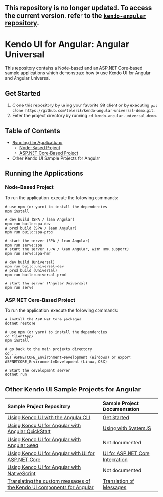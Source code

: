 ##  This repository is no longer updated. To access the current version, refer to the [`kendo-angular` repository](https://github.com/telerik/kendo-angular/tree/master/examples-standalone/angular-universal).

# Kendo UI for Angular: Angular Universal

This repository contains a Node-based and an ASP.NET Core-based sample applications which demonstrate how to use Kendo UI for Angular and Angular Universal.

## Get Started

1. Clone this repository by using your favorite Git client or by executing `git clone https://github.com/telerik/kendo-angular-universal-demo.git`.
1. Enter the project directory by running `cd kendo-angular-universal-demo`.

## Table of Contents

* [Running the Applications](#running-the-applications)
    * [Node-Based Project](#node-based-project)
    * [ASP.NET Core-Based Project](#aspnet-core-based-project)
* [Other Kendo UI Sample Projects for Angular](#other-kendo-ui-sample-projects-for-angular)

## Running the Applications

### Node-Based Project

To run the application, execute the following commands:

```
# use npm (or yarn) to install the dependencies
npm install

# dev build (SPA / lean Angular)
npm run build:spa-dev
# prod build (SPA / lean Angular)
npm run build:spa-prod

# start the server (SPA / lean Angular)
npm run serve:spa
# start the server (SPA / lean Angular, with HMR support)
npm run serve:spa-hmr

# dev build (Universal)
npm run build:universal-dev
# prod build (Universal)
npm run build:universal-prod

# start the server (Angular Universal)
npm run serve
```

### ASP.NET Core-Based Project

To run the application, execute the following commands:

```
# install the ASP.NET Core packages
dotnet restore

# use npm (or yarn) to install the dependencies
cd ClientApp/
npm install

# go back to the main projects directory
cd ..
SET ASPNETCORE_Environment=Development (Windows) or export ASPNETCORE_Environment=Development (Linux, OSX)

# Start the development server
dotnet run
```

## Other Kendo UI Sample Projects for Angular

|Sample Project Repository                                        |Sample Project Documentation |
|:---                                                             |:---                         |
|[Using Kendo UI with the Angular CLI](https://github.com/telerik/kendo-angular-quickstart-cli) |[Get Started](http://www.telerik.com/kendo-angular-ui/getting-started/)|
|[Using Kendo UI for Angular with Angular QuickStart](https://github.com/telerik/kendo-angular-quickstart) |[Using with SystemJS](http://www.telerik.com/kendo-angular-ui/components/installation/system-js/)|
|[Using Kendo UI for Angular with Angular Seed](https://github.com/telerik/kendo-angular-quickstart-seed)  |Not documented        |
|[Using Kendo UI for Angular with UI for ASP.NET Core](https://github.com/telerik/kendo-angular-demo-aspnetcore-data/tree/master) |[UI for ASP.NET Core Integration](http://www.telerik.com/kendo-angular-ui/components/dataquery/mvc-integration/)|
|[Using Kendo UI for Angular with NativeScript](https://github.com/telerik/ng2-dashboard)                     |Not documented   |
|[Translating the custom messages of the Kendo UI components for Angular](https://github.com/telerik/kendo-angular-i18n-sample) |[Translation of Messages](http://www.telerik.com/kendo-angular-ui/components/localization/messages/)|
